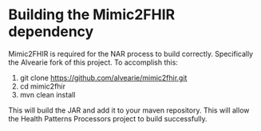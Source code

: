 # Building the Mimic2FHIR dependency

Mimic2FHIR is required for the NAR process to build correctly.  Specifically the Alvearie fork of this project.  To accomplish this:

1. git clone https://github.com/alvearie/mimic2fhir.git
1. cd mimic2fhir
1. mvn clean install

This will build the JAR and add it to your maven repository. This will allow the Health Patterns Processors project to build successfully.